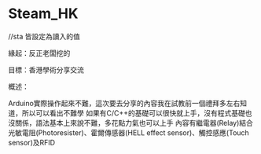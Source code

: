 # Steam_HK

//sta 皆設定為讀入的值

緣起：反正老闆挖的 


目標：香港學術分享交流 


概述：


Arduino實際操作起來不難，這次要去分享的內容我在試教前一個禮拜多左右知道，所以可以看出不難學
如果有C/C++的基礎可以很快就上手，沒有程式基礎也沒關係，語法基本上來說不難，多花點力氣也可以上手
內容有繼電器(Relay)結合光敏電阻(Photoresister)、霍爾傳感器(HELL effect sensor)、觸控感應(Touch sensor)及RFID
